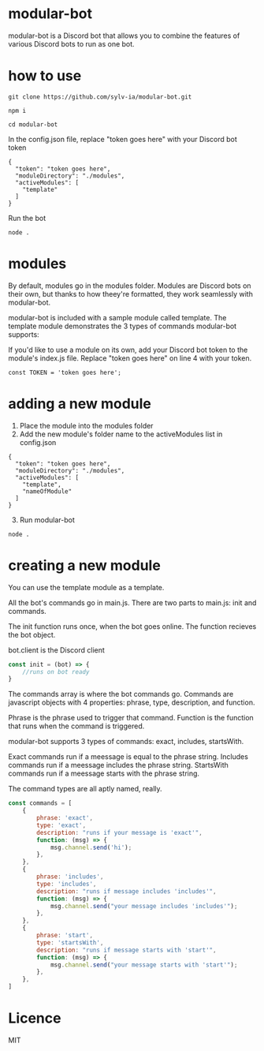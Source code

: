 # modular-bot

modular-bot is a Discord bot that allows you to combine the features of various Discord bots to run as one bot.

# how to use

```
git clone https://github.com/sylv-ia/modular-bot.git

npm i

cd modular-bot 
```

In the config.json file, replace "token goes here" with your Discord bot token
```
{
  "token": "token goes here",
  "moduleDirectory": "./modules",
  "activeModules": [
    "template"
  ]
}
```

Run the bot
```
node .
```

# modules

By default, modules go in the modules folder. Modules are Discord bots on their own, but thanks to how theey're formatted, they work seamlessly with modular-bot. 

modular-bot is included with a sample module called template. The template module demonstrates the 3 types of commands modular-bot supports: 

If you'd like to use a module on its own, add your Discord bot token to the module's index.js file. Replace "token goes here" on line 4 with your token.

```
const TOKEN = 'token goes here';
```

# adding a new module 

1. Place the module into the modules folder
2. Add the new module's folder name to the activeModules list in config.json
```
{
  "token": "token goes here",
  "moduleDirectory": "./modules",
  "activeModules": [
    "template",
    "nameOfModule"
  ]
}
```
3. Run modular-bot 
```
node .
```

# creating a new module

You can use the template module as a template. 

All the bot's commands go in main.js. There are two parts to main.js: init and commands.

The init function runs once, when the bot goes online. The function recieves the bot object. 

bot.client is the Discord client
```js
const init = (bot) => {
    //runs on bot ready
}
```

The commands array is where the bot commands go. Commands are javascript objects with 4 properties: phrase, type, description, and function. 

Phrase is the phrase used to trigger that command. Function is the function that runs when the command is triggered. 

modular-bot supports 3 types of commands: exact, includes, startsWith. 

Exact commands run if a meessage is equal to the phrase string.
Includes commands run if a meessage includes the phrase string. StartsWith commands run if a meessage starts with the phrase string.

The command types are all aptly named, really. 

```js
const commands = [
    {
        phrase: 'exact',
        type: 'exact',
        description: "runs if your message is 'exact'",
        function: (msg) => {
            msg.channel.send('hi');
        },
    },
    {
        phrase: 'includes',
        type: 'includes',
        description: "runs if message includes 'includes'",
        function: (msg) => {
            msg.channel.send("your message includes 'includes'");
        },
    },
    {
        phrase: 'start',
        type: 'startsWith',
        description: "runs if message starts with 'start'",
        function: (msg) => {
            msg.channel.send("your message starts with 'start'");
        },
    },
]
```

# Licence
MIT
